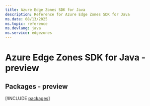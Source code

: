 ```yaml
---
title: Azure Edge Zones SDK for Java
description: Reference for Azure Edge Zones SDK for Java
ms.date: 08/13/2025
ms.topic: reference
ms.devlang: java
ms.service: edgezones
---
```

# Azure Edge Zones SDK for Java - preview
## Packages - preview
[!INCLUDE [packages](edge-zones-index.md)]